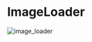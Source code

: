 # ImageLoader

![image_loader](https://github.com/zycoJamie/ImageLoader/blob/master/image_loader.gif)
